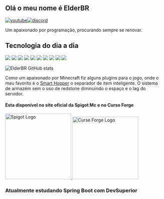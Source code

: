 ## Olá o meu nome é ElderBR

[![youtube](https://img.shields.io/badge/YouTube-FF0000?style=for-the-badge&logo=youtube&logoColor=white)](https://www.youtube.com/channel/UCh6h-NyuRtVbpxI5c920Fwg)[![discord](https://img.shields.io/badge/Discord-7289DA?style=for-the-badge&logo=discord&logoColor=white)](ElderBR#5398)

Um apaixonado por programação, procurando sempre se renovar.

## Tecnologia do dia a dia

<div>
	<img src="https://img.shields.io/badge/Java-ED8B00?style=for-the-badge&logo=openjdk&logoColor=white" />
	<img src="https://img.shields.io/badge/Spring-6DB33F?style=for-the-badge&logo=spring&logoColor=white" />
	<img src="https://img.shields.io/badge/Android_Studio-3DDC84?style=for-the-badge&logo=android-studio&logoColor=white" />
	<img src="https://img.shields.io/badge/PHP-777BB4?style=for-the-badge&logo=php&logoColor=white" />
	<img src="https://img.shields.io/badge/JavaScript-F7DF1E?style=for-the-badge&logo=javascript&logoColor=black" />
	<img src="https://img.shields.io/badge/HTML-239120?style=for-the-badge&logo=html5&logoColor=white" />
	<img src="https://img.shields.io/badge/CSS-239120?&style=for-the-badge&logo=css3&logoColor=white" />
	<img src="https://img.shields.io/badge/json%20web%20tokens-323330?style=for-the-badge&logo=json-web-tokens&logoColor=pink" />
	<img src="https://img.shields.io/badge/MySQL-00000F?style=for-the-badge&logo=mysql&logoColor=white" />
	<img src="https://img.shields.io/badge/SQLite-07405E?style=for-the-badge&logo=sqlite&logoColor=white" />
</div>

![ElderBR GitHub stats](https://github-readme-stats.vercel.app/api?username=elderbr&theme=gruvbox&show_icons=true)

Como um apaixonado por Minecraft fiz alguns plugins para o jogo, onde o meu favorito é o [Smart Hopper](https://github.com/elderbr/SmartHopper) o separador de item inteligente.
O sistema de armazém sem o uso de redstone diminuindo o espaço e o lag do servidor.
 
 #### Esta disponível no site oficial da Spigot Mc e no Curso Forge
 
 <a href="https://www.spigotmc.org/resources/separador-inteligente.73646/" target="_blank">
	 <img src="https://static.spigotmc.org/img/spigot.png" alt="Spigot Logo" style="width:210px" />
 </a> 
 <a href="https://legacy.curseforge.com/minecraft/bukkit-plugins/smarthopper" target="_blank" >
	<img src="https://i.imgur.com/9weYDWf.png" alt="Curse Forge Logo" style="width:210px;height:200px" />
</a>

### Atualmente estudando Spring Boot com DevSuperior
